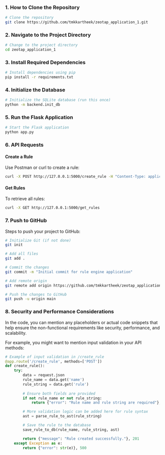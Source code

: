 ### 1. **How to Clone the Repository**
```bash
# Clone the repository
git clone https://github.com/tmkkartheek/zeotap_application_1.git
```

### 2. **Navigate to the Project Directory**
```bash
# Change to the project directory
cd zeotap_application_1
```

### 3. **Install Required Dependencies**
```bash
# Install dependencies using pip
pip install -r requirements.txt
```

### 4. **Initialize the Database**
```bash
# Initialize the SQLite database (run this once)
python -m backend.init_db
```

### 5. **Run the Flask Application**
```bash
# Start the Flask application
python app.py
```

### 6. **API Requests**

#### **Create a Rule**
Use Postman or curl to create a rule:
```bash
curl -X POST http://127.0.0.1:5000/create_rule -H "Content-Type: application/json" -d "{\"name\": \"test_rule\", \"rule\": \"(age > 30 AND department == 'Sales')\"}"
```

#### **Get Rules**
To retrieve all rules:
```bash
curl -X GET http://127.0.0.1:5000/get_rules
```

### 7. **Push to GitHub**

Steps to push your project to GitHub:

```bash
# Initialize Git (if not done)
git init

# Add all files
git add .

# Commit the changes
git commit -m "Initial commit for rule engine application"

# Add remote origin
git remote add origin https://github.com/tmkkartheek/zeotap_application_1.git

# Push the changes to GitHub
git push -u origin main
```

### 8. **Security and Performance Considerations**
In the code, you can mention any placeholders or actual code snippets that help ensure the non-functional requirements like security, performance, and scalability. 

For example, you might want to mention input validation in your API methods:
```python
# Example of input validation in /create_rule
@app.route('/create_rule', methods=['POST'])
def create_rule():
    try:
        data = request.json
        rule_name = data.get('name')
        rule_string = data.get('rule')
        
        # Ensure both fields are provided
        if not rule_name or not rule_string:
            return {"error": "Rule name and rule string are required"}, 400

        # More validation logic can be added here for rule syntax
        ast = parse_rule_to_ast(rule_string)

        # Save the rule to the database
        save_rule_to_db(rule_name, rule_string, ast)

        return {"message": "Rule created successfully."}, 201
    except Exception as e:
        return {"error": str(e)}, 500
```
